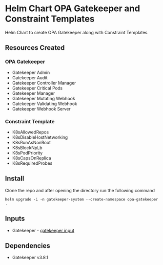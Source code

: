 # Helm Chart OPA Gatekeeper and Constraint Templates
Helm Chart to create OPA Gatekeeper along with Constraint Templates

## Resources Created

### OPA Gatekeeper 
- Gatekeeper Admin
- Gatekeeper Audit 
- Gatekeeper Controller Manager
- Gatekeeper Critical Pods
- Gatekeeper Manager
- Gatekeeper Mutating Webhook
- Gatekeeper Validating Webhook 
- Gatekeeper Webhook Server

### Constraint Template
- K8sAllowedRepos
- K8sDisableHostNetworking
- K8sRunAsNonRoot
- K8sBlockNpLb     
- K8sPodPriority
- K8sCapsOnReplica  
- K8sRequiredProbes


## Install
Clone the repo and after opening the directory run the following command

```helm upgrade -i -n gatekeeper-system --create-namespace opa-gatekeeper .```

## Inputs
- Gatekeeper - [gatekeeper input](charts/gatekeeper/values.yaml)

## Dependencies 
 - Gatekeeper v3.8.1
